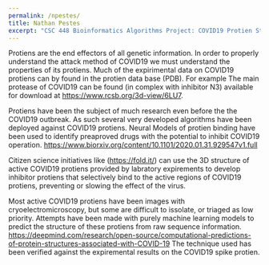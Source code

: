```yaml
---
permalink: /npestes/
title: Nathan Pestes
excerpt: "CSC 448 Bioinformatics Algorithms Project: COVID19 Protien Structures"
---
```


Protiens are the end effectors of all genetic information. In order to properly
understand the attack method of COVID19 we must understand the properties of its
protiens. Much of the expirimental data on COVID19 protiens can by found in the
protien data base (PDB). For example The main protease of COVID19 can be found
(in complex with inhibitor N3) available for download at https://www.rcsb.org/3d-view/6LU7.

Protiens have been the subject of much research even before the the COVID19 outbreak.
As such several very developed algorithms have been deployed against COVID19 protiens.
Neural Models of protien binding have been used to identify preaproved drugs with the 
potential to inhibit COVID19 operation. https://www.biorxiv.org/content/10.1101/2020.01.31.929547v1.full

Citizen science initiatives like (https://fold.it/) can use the 3D structure of active
COVID19 protiens provided by labratory expirements to develop inhibitor protiens 
that selectively bind to the active regions of COVID19 protiens, preventing or 
slowing the effect of the virus.

Most active COVID19 protiens have been images with cryoelectromicroscopy, but some
are difficult to issolate, or triaged as low priority. Attempts have been made with
purely machine learning models to predict the structure of these protiens from raw
sequence information. https://deepmind.com/research/open-source/computational-predictions-of-protein-structures-associated-with-COVID-19
The technique used has been verified against the expiremental results on the COVID19 
spike protien.

